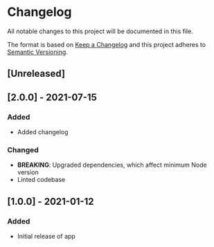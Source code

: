 # Changelog

All notable changes to this project will be documented in this file.

The format is based on [Keep a Changelog](https://keepachangelog.com/en/1.0.0/)
and this project adheres to [Semantic Versioning](https://semver.org/spec/v2.0.0.html).

## [Unreleased]

## [2.0.0] - 2021-07-15

### Added

- Added changelog

### Changed

- **BREAKING**: Upgraded dependencies, which affect minimum Node version
- Linted codebase

## [1.0.0] - 2021-01-12

### Added

- Initial release of app
